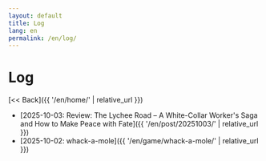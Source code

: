 ```yaml
---
layout: default
title: Log
lang: en
permalink: /en/log/
---
```

# Log

[<< Back]({{ '/en/home/' | relative_url }})

* [2025-10-03: Review: The Lychee Road – A White-Collar Worker's Saga and How to Make Peace with Fate]({{ '/en/post/20251003/' | relative_url }})
* [2025-10-02: whack-a-mole]({{ '/en/game/whack-a-mole/' | relative_url }})
